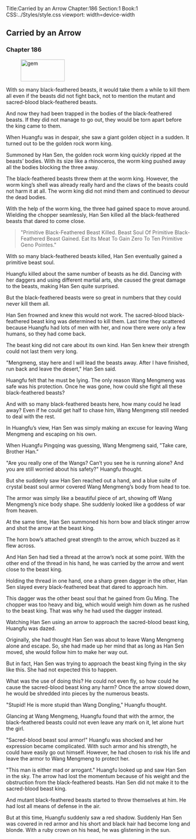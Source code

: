 Title:Carried by an Arrow 
Chapter:186 
Section:1 
Book:1 
CSS:../Styles/style.css 
viewport: width=device-width
  
## Carried by an Arrow
### Chapter 186
  
<figure>
	<img src="../Images/gem.gif" alt="gem" id="gem" width="120" height="60" />
</figure>
  

  
With so many black-feathered beasts, it would take them a while to kill them all even if the beasts did not fight back, not to mention the mutant and sacred-blood black-feathered beasts.

And now they had been trapped in the bodies of the black-feathered beasts. If they did not manage to go out, they would be torn apart before the king came to them.

When Huangfu was in despair, she saw a giant golden object in a sudden. It turned out to be the golden rock worm king.

Summoned by Han Sen, the golden rock worm king quickly ripped at the beasts’ bodies. With its size like a rhinoceros, the worm king pushed away all the bodies blocking the three away.

The black-feathered beasts threw them at the worm king. However, the worm king’s shell was already really hard and the claws of the beasts could not harm it at all. The worm king did not mind them and continued to devour the dead bodies.

With the help of the worm king, the three had gained space to move around. Wielding the chopper seamlessly, Han Sen killed all the black-feathered beasts that dared to come close.

> "Primitive Black-Feathered Beast Killed. Beast Soul Of Primitive Black-Feathered Beast Gained. Eat Its Meat To Gain Zero To Ten Primitive Geno Pointes."

With so many black-feathered beasts killed, Han Sen eventually gained a primitive beast soul.

Huangfu killed about the same number of beasts as he did. Dancing with her daggers and using different martial arts, she caused the great damage to the beasts, making Han Sen quite surprised.

But the black-feathered beasts were so great in numbers that they could never kill them all.

Han Sen frowned and knew this would not work. The sacred-blood black-feathered beast king was determined to kill them. Last time they scattered because Huangfu had lots of men with her, and now there were only a few humans, so they had come back.

The beast king did not care about its own kind. Han Sen knew their strength could not last them very long.

"Mengmeng, stay here and I will lead the beasts away. After I have finished, run back and leave the desert," Han Sen said.

Huangfu felt that he must be lying. The only reason Wang Mengmeng was safe was his protection. Once he was gone, how could she fight all these black-feathered beasts?

And with so many black-feathered beasts here, how many could he lead away? Even if he could get half to chase him, Wang Mengmeng still needed to deal with the rest.

In Huangfu’s view, Han Sen was simply making an excuse for leaving Wang Mengmeng and escaping on his own.

When Huangfu Pingqing was guessing, Wang Mengmeng said, "Take care, Brother Han."

"Are you really one of the Wangs? Can’t you see he is running alone? And you are still worried about his safety?" Huangfu thought.

But she suddenly saw Han Sen reached out a hand, and a blue suite of crystal beast soul armor covered Wang Mengmeng’s body from head to toe.

The armor was simply like a beautiful piece of art, showing off Wang Mengmeng’s nice body shape. She suddenly looked like a goddess of war from heaven.

At the same time, Han Sen summoned his horn bow and black stinger arrow and shot the arrow at the beast king.

The horn bow’s attached great strength to the arrow, which buzzed as it flew across.

And Han Sen had tied a thread at the arrow’s nock at some point. With the other end of the thread in his hand, he was carried by the arrow and went close to the beast king.

Holding the thread in one hand, one a sharp green dagger in the other, Han Sen slayed every black-feathered beat that dared to approach him.

This dagger was the other beast soul that he gained from Gu Ming. The chopper was too heavy and big, which would weigh him down as he rushed to the beast king. That was why he had used the dagger instead.

Watching Han Sen using an arrow to approach the sacred-blood beast king, Huangfu was dazed.

Originally, she had thought Han Sen was about to leave Wang Mengmeng alone and escape. So, she had made up her mind that as long as Han Sen moved, she would follow him to make her way out.

But in fact, Han Sen was trying to approach the beast king flying in the sky like this. She had not expected this to happen.

What was the use of doing this? He could not even fly, so how could he cause the sacred-blood beast king any harm? Once the arrow slowed down, he would be shredded into pieces by the numerous beasts.

"Stupid! He is more stupid than Wang Dongling," Huangfu thought.

Glancing at Wang Mengmeng, Huangfu found that with the armor, the black-feathered beasts could not even leave any mark on it, let alone hurt the girl.

"Sacred-blood beast soul armor!" Huangfu was shocked and her expression became complicated. With such armor and his strength, he could have easily go out himself. However, he had chosen to risk his life and leave the armor to Wang Mengmeng to protect her.

"This man is either mad or arrogant." Huangfu looked up and saw Han Sen in the sky. The arrow had lost the momentum because of his weight and the obstruction from the black-feathered beasts. Han Sen did not make it to the sacred-blood beast king.

And mutant black-feathered beasts started to throw themselves at him. He had lost all means of defense in the air.

But at this time, Huangfu suddenly saw a red shadow. Suddenly Han Sen was covered in red armor and his short and black hair had become long and blonde. With a ruby crown on his head, he was glistening in the sun.